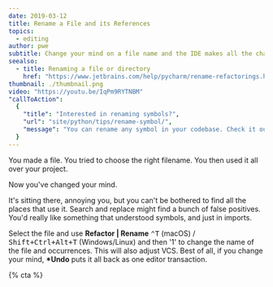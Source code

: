 ```yaml
---
date: 2019-03-12
title: Rename a File and its References
topics:
  - editing
author: pwe
subtitle: Change your mind on a file name and the IDE makes all the changes for you.
seealso:
  - title: Renaming a file or directory
    href: "https://www.jetbrains.com/help/pycharm/rename-refactorings.html"
thumbnail: ./thumbnail.png
video: "https://youtu.be/IqPm9RYTNBM"
"callToAction":
  {
    "title": "Interested in renaming symbols?",
    "url": "site/python/tips/rename-symbol/",
    "message": "You can rename any symbol in your codebase. Check it out!",
  }
---
```


You made a file. You tried to choose the right filename. You then used it all over your project.

Now you've changed your mind.

It's sitting there, annoying you, but you can't be bothered to find all the places that use it. Search and replace might find a bunch of false positives. You'd really like something that understood symbols, and just in imports.

Select the file and use **Refactor | Rename** <kbd>⌃T</kbd> (macOS) / <kbd>Shift+Ctrl+Alt+T</kbd> (Windows/Linux) and then '1' to change the name of the file and occurrences. This will also adjust VCS. Best of all, if you change your mind, **\*Undo** puts it all back as one editor transaction.

{% cta %}
